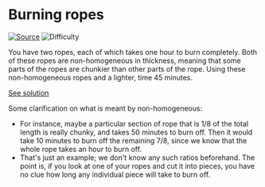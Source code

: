 # Burning ropes

[![Source](https://img.shields.io/badge/Source-%E2%9C%93-green.svg)](https://www.ocf.berkeley.edu/~wwu/riddles/easy.shtml#nonhomogRope)
![Difficulty](https://img.shields.io/badge/Difficulty-easy-green.svg)

You have two ropes, each of which takes one hour to burn completely. Both of
these ropes are non-homogeneous in thickness, meaning that some parts of the
ropes are chunkier than other parts of the rope. Using these non-homogeneous
ropes and a lighter, time 45 minutes.

[See solution](solution.md)

Some clarification on what is meant by non-homogeneous:
 * For instance, maybe a particular section of rope that is 1/8 of the total
   length is really chunky, and takes 50 minutes to burn off. Then it would
   take 10 minutes to burn off the remaining 7/8, since we know that the whole
   rope takes an hour to burn off.
 * That's just an example; we don't know any such ratios beforehand. The point
   is, if you look at one of your ropes and cut it into pieces, you have no
   clue how long any individual piece will take to burn off.

